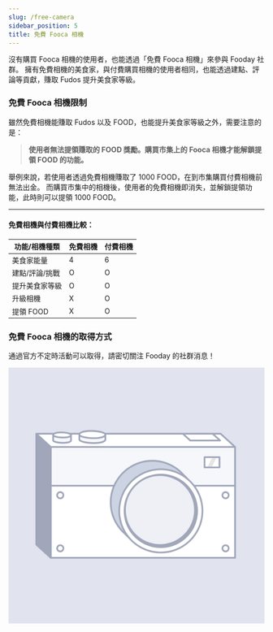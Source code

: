 ```yaml
---
slug: /free-camera
sidebar_position: 5
title: 免費 Fooca 相機
---
```


沒有購買 Fooca 相機的使用者，也能透過「免費 Fooca 相機」來參與 Fooday 社群。
擁有免費相機的美食家，與付費購買相機的使用者相同，也能透過建點、評論等貢獻，賺取 Fudos 提升美食家等級。


### 免費 Fooca 相機限制

雖然免費相機能賺取 Fudos 以及 FOOD，也能提升美食家等級之外，需要注意的是：
> **使用者無法提領賺取的 FOOD 獎勵。購買市集上的 Fooca 相機才能解鎖提領 FOOD 的功能。**

舉例來說，若使用者透過免費相機賺取了 1000 FOOD，在到市集購買付費相機前無法出金。
而購買市集中的相機後，使用者的免費相機即消失，並解鎖提領功能，此時則可以提領 1000 FOOD。

***

#### 免費相機與付費相機比較：

| **功能/相機種類**  | **免費相機** | **付費相機** |
|--------------|----------|----------|
| 美食家能量 | 4        | 6        |
| 建點/評論/挑戰 | O        | O        |
| 提升美食家等級  | O        | O        |
| 升級相機     | X        | O        |
| 提領 FOOD  | X        | O        |


### 免費 Fooca 相機的取得方式

通過官方不定時活動可以取得，請密切關注 Fooday 的社群消息！

![free camera](../Free-camera.jpg)
